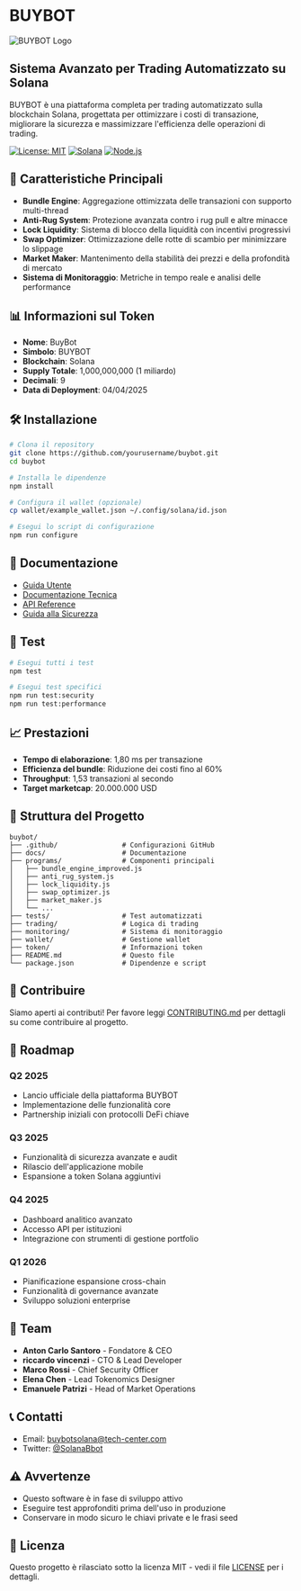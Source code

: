 # BUYBOT

![BUYBOT Logo](docs/images/buybot_logo.png)

## Sistema Avanzato per Trading Automatizzato su Solana

BUYBOT è una piattaforma completa per trading automatizzato sulla blockchain Solana, progettata per ottimizzare i costi di transazione, migliorare la sicurezza e massimizzare l'efficienza delle operazioni di trading.

[![License: MIT](https://img.shields.io/badge/License-MIT-yellow.svg)](https://opensource.org/licenses/MIT)
[![Solana](https://img.shields.io/badge/Solana-v1.17.0-blue)](https://solana.com/)
[![Node.js](https://img.shields.io/badge/Node.js-v20.18.0-green)](https://nodejs.org/)

## 🚀 Caratteristiche Principali

- **Bundle Engine**: Aggregazione ottimizzata delle transazioni con supporto multi-thread
- **Anti-Rug System**: Protezione avanzata contro i rug pull e altre minacce
- **Lock Liquidity**: Sistema di blocco della liquidità con incentivi progressivi
- **Swap Optimizer**: Ottimizzazione delle rotte di scambio per minimizzare lo slippage
- **Market Maker**: Mantenimento della stabilità dei prezzi e della profondità di mercato
- **Sistema di Monitoraggio**: Metriche in tempo reale e analisi delle performance

## 📊 Informazioni sul Token

- **Nome**: BuyBot
- **Simbolo**: BUYBOT
- **Blockchain**: Solana
- **Supply Totale**: 1,000,000,000 (1 miliardo)
- **Decimali**: 9
- **Data di Deployment**: 04/04/2025

## 🛠️ Installazione

```bash
# Clona il repository
git clone https://github.com/yourusername/buybot.git
cd buybot

# Installa le dipendenze
npm install

# Configura il wallet (opzionale)
cp wallet/example_wallet.json ~/.config/solana/id.json

# Esegui lo script di configurazione
npm run configure
```

## 📖 Documentazione

- [Guida Utente](docs/user_guide.md)
- [Documentazione Tecnica](docs/technical_docs.md)
- [API Reference](docs/api_reference.md)
- [Guida alla Sicurezza](docs/security_guide.md)

## 🧪 Test

```bash
# Esegui tutti i test
npm test

# Esegui test specifici
npm run test:security
npm run test:performance
```

## 📈 Prestazioni

- **Tempo di elaborazione**: 1,80 ms per transazione
- **Efficienza del bundle**: Riduzione dei costi fino al 60%
- **Throughput**: 1,53 transazioni al secondo
- **Target marketcap**: 20.000.000 USD

## 🔧 Struttura del Progetto

```
buybot/
├── .github/                # Configurazioni GitHub
├── docs/                   # Documentazione
├── programs/               # Componenti principali
│   ├── bundle_engine_improved.js
│   ├── anti_rug_system.js
│   ├── lock_liquidity.js
│   ├── swap_optimizer.js
│   ├── market_maker.js
│   └── ...
├── tests/                  # Test automatizzati
├── trading/                # Logica di trading
├── monitoring/             # Sistema di monitoraggio
├── wallet/                 # Gestione wallet
├── token/                  # Informazioni token
├── README.md               # Questo file
└── package.json            # Dipendenze e script
```

## 🤝 Contribuire

Siamo aperti ai contributi! Per favore leggi [CONTRIBUTING.md](CONTRIBUTING.md) per dettagli su come contribuire al progetto.

## 📝 Roadmap

### Q2 2025
- Lancio ufficiale della piattaforma BUYBOT
- Implementazione delle funzionalità core
- Partnership iniziali con protocolli DeFi chiave

### Q3 2025
- Funzionalità di sicurezza avanzate e audit
- Rilascio dell'applicazione mobile
- Espansione a token Solana aggiuntivi

### Q4 2025
- Dashboard analitico avanzato
- Accesso API per istituzioni
- Integrazione con strumenti di gestione portfolio

### Q1 2026
- Pianificazione espansione cross-chain
- Funzionalità di governance avanzate
- Sviluppo soluzioni enterprise

## 👥 Team

- **Anton Carlo Santoro** - Fondatore & CEO
- **riccardo vincenzi** - CTO & Lead Developer
- **Marco Rossi** - Chief Security Officer
- **Elena Chen** - Lead Tokenomics Designer
- **Emanuele Patrizi** - Head of Market Operations

## 📞 Contatti

- Email: buybotsolana@tech-center.com
- Twitter: [@SolanaBbot](https://twitter.com/SolanaBbot)

## ⚠️ Avvertenze

- Questo software è in fase di sviluppo attivo
- Eseguire test approfonditi prima dell'uso in produzione
- Conservare in modo sicuro le chiavi private e le frasi seed

## 📄 Licenza

Questo progetto è rilasciato sotto la licenza MIT - vedi il file [LICENSE](LICENSE) per i dettagli.
